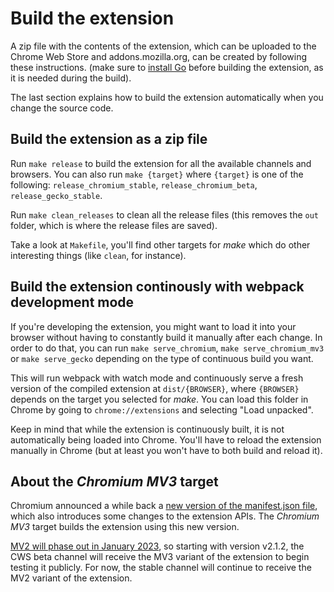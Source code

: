 # Build the extension
A zip file with the contents of the extension, which can be uploaded to the
Chrome Web Store and addons.mozilla.org, can be created by following these
instructions. (make sure to [install Go](https://golang.org) before building the
extension, as it is needed during the build).

The last section explains how to build the extension automatically when you
change the source code.

## Build the extension as a zip file
Run `make release` to build the extension for all the available channels and
browsers. You can also run `make {target}` where `{target}` is one of the
following: `release_chromium_stable`, `release_chromium_beta`,
`release_gecko_stable`.

Run `make clean_releases` to clean all the release files (this removes the `out`
folder, which is where the release files are saved).

Take a look at `Makefile`, you'll find other targets for _make_ which do other
interesting things (like `clean`, for instance).

## Build the extension continously with webpack development mode
If you're developing the extension, you might want to load it into your browser
without having to constantly build it manually after each change. In order to do
that, you can run `make serve_chromium`, `make serve_chromium_mv3` or
`make serve_gecko` depending on the type of continuous build you want.

This will run webpack with watch mode and continuously serve a fresh version of
the compiled extension at `dist/{BROWSER}`, where `{BROWSER}` depends on the
target you selected for _make_. You can load this folder in Chrome by going to
`chrome://extensions` and selecting "Load unpacked".

Keep in mind that while the extension is continuously built, it is not
automatically being loaded into Chrome. You'll have to reload the extension
manually in Chrome (but at least you won't have to both build and reload it).

## About the _Chromium MV3_ target
Chromium announced a while back a
[new version of the manifest.json file](https://developer.chrome.com/docs/extensions/mv3/intro/),
which also introduces some changes to the extension APIs. The _Chromium MV3_
target builds the extension using this new version.

[MV2 will phase out in January 2023](https://developer.chrome.com/docs/extensions/mv3/mv2-sunset/),
so starting with version v2.1.2, the CWS beta channel will receive the MV3
variant of the extension to begin testing it publicly. For now, the stable
channel will continue to receive the MV2 variant of the extension.
